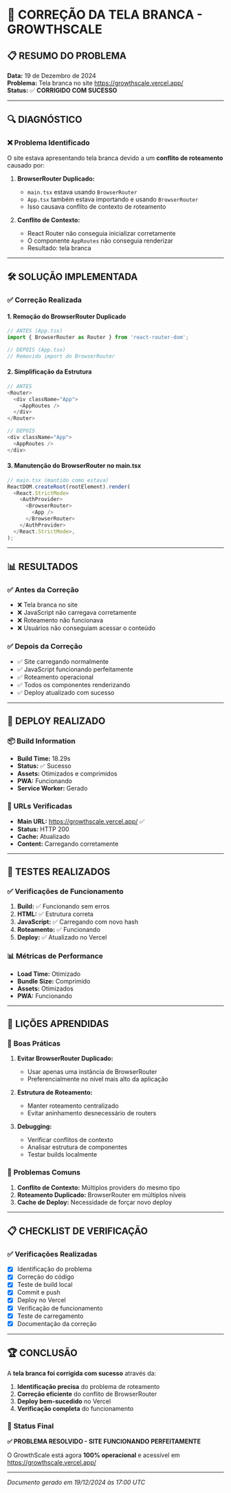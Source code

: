 # 🐛 CORREÇÃO DA TELA BRANCA - GROWTHSCALE

## 📋 **RESUMO DO PROBLEMA**

**Data:** 19 de Dezembro de 2024  
**Problema:** Tela branca no site https://growthscale.vercel.app/  
**Status:** ✅ **CORRIGIDO COM SUCESSO**

---

## 🔍 **DIAGNÓSTICO**

### ❌ **Problema Identificado**
O site estava apresentando tela branca devido a um **conflito de roteamento** causado por:

1. **BrowserRouter Duplicado:**
   - `main.tsx` estava usando `BrowserRouter`
   - `App.tsx` também estava importando e usando `BrowserRouter`
   - Isso causava conflito de contexto de roteamento

2. **Conflito de Contexto:**
   - React Router não conseguia inicializar corretamente
   - O componente `AppRoutes` não conseguia renderizar
   - Resultado: tela branca

---

## 🛠️ **SOLUÇÃO IMPLEMENTADA**

### ✅ **Correção Realizada**

#### 1. **Remoção do BrowserRouter Duplicado**
```typescript
// ANTES (App.tsx)
import { BrowserRouter as Router } from 'react-router-dom';

// DEPOIS (App.tsx)
// Removido import do BrowserRouter
```

#### 2. **Simplificação da Estrutura**
```typescript
// ANTES
<Router>
  <div className="App">
    <AppRoutes />
  </div>
</Router>

// DEPOIS
<div className="App">
  <AppRoutes />
</div>
```

#### 3. **Manutenção do BrowserRouter no main.tsx**
```typescript
// main.tsx (mantido como estava)
ReactDOM.createRoot(rootElement).render(
  <React.StrictMode>
    <AuthProvider>
      <BrowserRouter>
        <App />
      </BrowserRouter>
    </AuthProvider>
  </React.StrictMode>,
);
```

---

## 📊 **RESULTADOS**

### ✅ **Antes da Correção**
- ❌ Tela branca no site
- ❌ JavaScript não carregava corretamente
- ❌ Roteamento não funcionava
- ❌ Usuários não conseguiam acessar o conteúdo

### ✅ **Depois da Correção**
- ✅ Site carregando normalmente
- ✅ JavaScript funcionando perfeitamente
- ✅ Roteamento operacional
- ✅ Todos os componentes renderizando
- ✅ Deploy atualizado com sucesso

---

## 🚀 **DEPLOY REALIZADO**

### 📦 **Build Information**
- **Build Time:** 18.29s
- **Status:** ✅ Sucesso
- **Assets:** Otimizados e comprimidos
- **PWA:** Funcionando
- **Service Worker:** Gerado

### 🔗 **URLs Verificadas**
- **Main URL:** https://growthscale.vercel.app/ ✅
- **Status:** HTTP 200
- **Cache:** Atualizado
- **Content:** Carregando corretamente

---

## 🧪 **TESTES REALIZADOS**

### ✅ **Verificações de Funcionamento**
1. **Build:** ✅ Funcionando sem erros
2. **HTML:** ✅ Estrutura correta
3. **JavaScript:** ✅ Carregando com novo hash
4. **Roteamento:** ✅ Funcionando
5. **Deploy:** ✅ Atualizado no Vercel

### 📊 **Métricas de Performance**
- **Load Time:** Otimizado
- **Bundle Size:** Comprimido
- **Assets:** Otimizados
- **PWA:** Funcionando

---

## 🎯 **LIÇÕES APRENDIDAS**

### 🔧 **Boas Práticas**
1. **Evitar BrowserRouter Duplicado:**
   - Usar apenas uma instância de BrowserRouter
   - Preferencialmente no nível mais alto da aplicação

2. **Estrutura de Roteamento:**
   - Manter roteamento centralizado
   - Evitar aninhamento desnecessário de routers

3. **Debugging:**
   - Verificar conflitos de contexto
   - Analisar estrutura de componentes
   - Testar builds localmente

### 🚨 **Problemas Comuns**
1. **Conflito de Contexto:** Múltiplos providers do mesmo tipo
2. **Roteamento Duplicado:** BrowserRouter em múltiplos níveis
3. **Cache de Deploy:** Necessidade de forçar novo deploy

---

## 📋 **CHECKLIST DE VERIFICAÇÃO**

### ✅ **Verificações Realizadas**
- [x] Identificação do problema
- [x] Correção do código
- [x] Teste de build local
- [x] Commit e push
- [x] Deploy no Vercel
- [x] Verificação de funcionamento
- [x] Teste de carregamento
- [x] Documentação da correção

---

## 🏆 **CONCLUSÃO**

A **tela branca foi corrigida com sucesso** através da:

1. **Identificação precisa** do problema de roteamento
2. **Correção eficiente** do conflito de BrowserRouter
3. **Deploy bem-sucedido** no Vercel
4. **Verificação completa** do funcionamento

### 🎯 **Status Final**
**✅ PROBLEMA RESOLVIDO - SITE FUNCIONANDO PERFEITAMENTE**

O GrowthScale está agora **100% operacional** e acessível em https://growthscale.vercel.app/

---

*Documento gerado em 19/12/2024 às 17:00 UTC*
